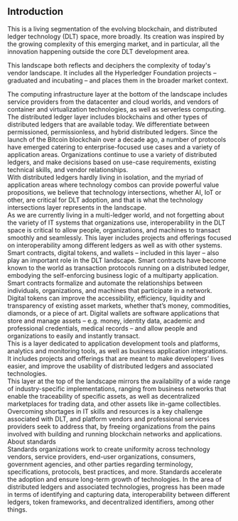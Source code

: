 ## Introduction
This is a living segmentation of the evolving blockchain, and distributed ledger technology (DLT) space, more broadly.
Its creation was inspired by the growing complexity of this emerging market, and in particular, all the innovation
happening outside the core DLT development area.

This landscape both reflects and deciphers the complexity of today's vendor landscape. It includes all the
Hyperledger Foundation projects – graduated and incubating – and places them in the broader market context.

<section data-category="Computing Infrastructure">
The computing infrastructure layer at the bottom of the landscape includes service providers from the datacenter
and cloud worlds, and vendors of container and virtualization technologies, as well as serverless computing.
</section>

<section data-category="Distributed Ledgers">
The distributed ledger layer includes blockchains and other types of distributed ledgers that are available today.
We differentiate between permissioned, permissionless, and hybrid distributed ledgers. Since the launch of the
Bitcoin blockchain over a decade ago, a number of protocols have emerged catering to enterprise-focused use cases
and a variety of application areas. Organizations continue to use a variety of distributed ledgers, and make
decisions based on use-case requirements, existing technical skills, and vendor relationships.
</section>

<section data-category="Technology Intersections">
With distributed ledgers hardly living in isolation, and the myriad of application areas where technology combos can
provide powerful value propositions, we believe that technology intersections, whether AI, IoT or other, are critical
for DLT adoption, and that is what the technology intersections layer represents in the landscape.
</section>

<section data-category="Interoperability">
As we are currently living in a multi-ledger world, and not forgetting about the variety of IT systems that
organizations use, interoperability in the DLT space is critical to allow people, organizations,
and machines to transact smoothly and seamlessly. This layer includes projects and offerings focused on
interoperability among different ledgers as well as with other systems.
</section>

<section data-category="Smart Contracts/Tokenization">
Smart contracts, digital tokens, and wallets – included in this layer – also play an important role in the
DLT landscape. Smart contracts have become known to the world as transaction protocols running on a distributed ledger,
embodying the self-enforcing business logic of a multiparty application. Smart contracts formalize and automate the
relationships between individuals, organizations, and machines that participate in a network. Digital tokens can
improve the accessibility, efficiency, liquidity and transparency of existing asset markets, whether that’s money,
commodities, diamonds, or a piece of art. Digital wallets are software applications that store and manage
assets – e.g. money, identity data, academic and professional credentials, medical records – and allow people
 and organizations to easily and instantly transact.
</section>

<section data-category="Application Tooling/Integrations">
This is a layer dedicated to application development tools and platforms, analytics and monitoring tools, as well as
business application integrations. It includes projects and offerings that are meant to make developers’ lives easier,
and improve the usability of distributed ledgers and associated technologies.
</section>

<section data-category="Multiparty Applications">
This layer at the top of the landscape mirrors the availability of a wide range of industry-specific implementations,
ranging from business networks that enable the traceability of specific assets, as well as decentralized marketplaces
for trading data, and other assets like in-game collectibles.
</section>

<section data-category="Services">
Overcoming shortages in IT skills and resources is a key challenge associated with DLT, and platform vendors and
professional services providers seek to address that, by freeing organizations from the pains involved with building
and running blockchain networks and applications.
</section>

<section data-category="Standards">
About standards
</section>
<section data-subcategory="Standards">
Standards organizations work to create uniformity across technology vendors, service providers, end-user organizations,
consumers, government agencies, and other parties regarding terminology, specifications, protocols, best practices,
and more. Standards accelerate the adoption and ensure long-term growth of technologies. In the area of distributed
ledgers and associated technologies, progress has been made in terms of identifying and capturing data, interoperability
between different ledgers, token frameworks, and decentralized identifiers, among other things.
</section>
